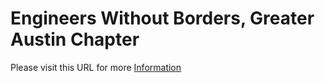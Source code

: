 # Engineers Without Borders, Greater Austin Chapter

Please visit this URL for more [Information](http://www.ewbgreateraustin.org)

